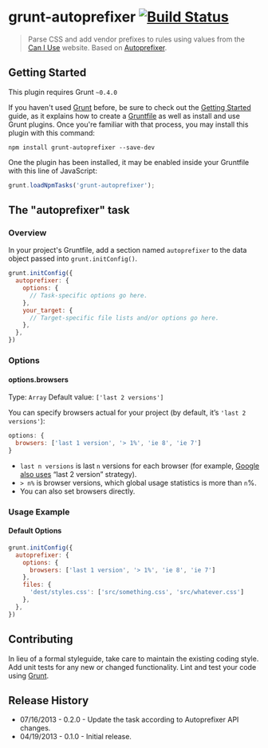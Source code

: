 # grunt-autoprefixer [![Build Status](https://travis-ci.org/nDmitry/grunt-autoprefixer.png?branch=master)](https://travis-ci.org/nDmitry/grunt-autoprefixer)

> Parse CSS and add vendor prefixes to rules using values from the [Can I Use](http://caniuse.com/) website. Based on [Autoprefixer](https://github.com/ai/autoprefixer).

## Getting Started
This plugin requires Grunt `~0.4.0`

If you haven't used [Grunt](http://gruntjs.com/) before, be sure to check out the [Getting Started](http://gruntjs.com/getting-started) guide, as it explains how to create a [Gruntfile](http://gruntjs.com/sample-gruntfile) as well as install and use Grunt plugins. Once you're familiar with that process, you may install this plugin with this command:

```shell
npm install grunt-autoprefixer --save-dev
```

One the plugin has been installed, it may be enabled inside your Gruntfile with this line of JavaScript:

```js
grunt.loadNpmTasks('grunt-autoprefixer');
```

## The "autoprefixer" task

### Overview
In your project's Gruntfile, add a section named `autoprefixer` to the data object passed into `grunt.initConfig()`.

```js
grunt.initConfig({
  autoprefixer: {
    options: {
      // Task-specific options go here.
    },
    your_target: {
      // Target-specific file lists and/or options go here.
    },
  },
})
```

### Options

#### options.browsers
Type: `Array`
Default value: `['last 2 versions']`

You can specify browsers actual for your project (by default, it’s
`'last 2 versions'`):

```js
options: {
  browsers: ['last 1 version', '> 1%', 'ie 8', 'ie 7']
}
```

* `last n versions` is last `n` versions for each browser (for example,
  [Google also uses](http://support.google.com/a/bin/answer.py?answer=33864)
  “last 2 version” strategy).
* `> n%` is browser versions, which global usage statistics is more than `n`%.
* You can also set browsers directly.

### Usage Example

#### Default Options

```js
grunt.initConfig({
  autoprefixer: {
    options: {
      browsers: ['last 1 version', '> 1%', 'ie 8', 'ie 7']
    },
    files: {
      'dest/styles.css': ['src/something.css', 'src/whatever.css']
    },
  },
})
```

## Contributing
In lieu of a formal styleguide, take care to maintain the existing coding style. Add unit tests for any new or changed functionality. Lint and test your code using [Grunt](http://gruntjs.com/).

## Release History

* 07/16/2013 - 0.2.0 - Update the task according to Autoprefixer API changes.
* 04/19/2013 - 0.1.0 - Initial release.
